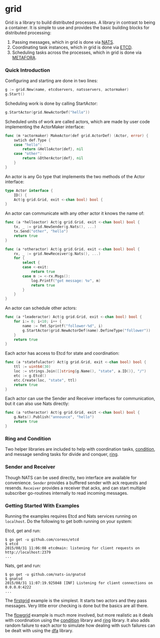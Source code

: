 grid
====

Grid is a library to build distributed processes. A library in contrast to being a container. 
It is  simple to use and provides the basic building blocks for distributed processing:

 1. Passing messages, which in grid is done via [NATS](http://nats.io/).
 1. Coordinating task instances, which in grid is done via [ETCD](https://github.com/coreos/etcd).
 1. Scheduling tasks across the processes, which in grid is done via [METAFORA](https://github.com/lytics/metafora).

### Quick Introduction

Configuring and starting are done in two lines:
```go
g := grid.New(name, etcdservers, natsservers, actormaker)
g.Start()
```

Scheduling work is done by calling StartActor:
```go
g.StartActor(grid.NewActorDef("hello"))
```

Scheduled units of work are called actors, which are made by user code implementing the ActorMaker interface:
```go
func (m *actormaker) MakeActor(def grid.ActorDef) (Actor, error) {
    swtich def.Type {
    case "hello":
        return &HelloActor{def}, nil
    case "other":
        return &OtherActor{def}, nil
    }
}
```

An actor is any Go type that implements the two methods of the Actor interface:
```go
type Actor interface {
    ID() {
    Act(g grid.Grid, exit <-chan bool) bool {
}
```

An actor can communicate with any other actor it knows the name of:
```go
func (a *helloactor) Act(g grid.Grid, exit <-chan bool) bool {
    tx, _ := grid.NewSender(g.Nats(), ...)
    tx.Send("other", "hello")
    return true
}

func (a *otheractor) Act(g grid.Grid, exit <-chan bool) bool {
    rx, _ := grid.NewReceiver(g.Nats(), ...)
    for {
        select {
        case <-exit:
            return true
        case m := <-rx.Msgs():
            log.Printf("got message: %v", m)
            return true
        }
    }
}
```

An actor can schedule other actors:
```go
func (a *leaderactor) Act(g grid.Grid, exit <-chan bool) bool {
    for i:= 0; i<10; i++ {
        name := fmt.Sprintf("follower-%d", i)
        g.StartActor(grid.NewActorDef(name).DefineType("follower"))
    }
    return true
}
```

Each actor has access to Etcd for state and coordination:
```go
func (a *statefulactor) Act(g grid.Grid, exit <-chan bool) bool {
    ttl := uint64(30)
    loc := strings.Join([]string{g.Name(), "state", a.ID()}, "/")
    etc := g.Etcd()
    etc.Create(loc, "state", ttl)
    return true
}
```

Each actor can use the Sender and Receiver interfaces for communication, but it
can also use Nats directly:
```go
func (a *otheractor) Act(g grid.Grid, exit <-chan bool) bool {
    g.Nats().Publish("announce", "hello")
    return true
}
```

### Ring and Condition

Two helper libraries are included to help with coordination tasks, [condition](condition/), and
message sending tasks for divide and conquer, [ring](ring/).

### Sender and Receiver

Though NATS can be used directly, two interface are available for convenience. 
`Sender` provides a buffered sender with ack requests and resends. `Receiver`
provides a receiver that acks, and can start multiple subscriber go-routines
internally to read incoming messages.

### Getting Started With Examples

Running the examples requires Etcd and Nats services running on `localhost`. Do the following to
get both running on your system:

Etcd, get and run:

    $ go get -u github.com/coreos/etcd
    $ etcd
    2015/08/31 11:06:08 etcdmain: listening for client requests on http://localhost:2379
    ...

Nats, get and run:

    $ go get -u github.com/nats-io/gnatsd
    $ gnatsd
    2015/08/31 11:07:19.925048 [INF] Listening for client connections on 0.0.0.0:4222
    ...

The [firstgrid](example/firstgrid/) example is the simplest. It starts two actors and they pass messages.
Very little error checking is done but the basics are all there.

The [flowgrid](example/flowgrid/) example is much more involved, but more realistic as it deals with
coordination using the [condition](condition/) library and [ring](ring/) library. It also adds random
failure to each actor to simulate how dealing with such failures can be dealt with using the 
[dfa](http://github.com/lytics/dfa) library.